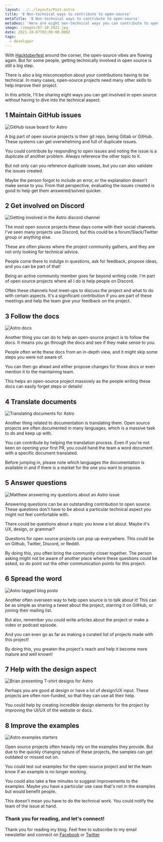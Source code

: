 ```yaml
---
layout: ../../layouts/Post.astro
title: '8 Non-technical ways to contribute to open-source'
metaTitle: '8 Non-technical ways to contribute to open-source'
metaDesc: 'Here are eight non-technical ways you can contribute to open-source projects'
image: /images/07-10-2021.jpg
date: 2021-10-07T03:00:00.000Z
tags:
  - developer
---
```


With [Hacktoberfest](https://hacktoberfest.digitalocean.com/) around the corner, the open-source vibes are flowing again.
But for some people, getting technically involved in open source is still a big step.

There is also a big misconception about your contributions having to be technical. In many cases, open-source projects need many other skills to help improve their project.

In this article, I'll be sharing eight ways you can get involved in open source without having to dive into the technical aspect.

## 1 Maintain GitHub issues

![GitHub issue board for Astro](https://cdn.hashnode.com/res/hashnode/image/upload/v1632902183820/fYVYayLSL.png)

A big part of open source projects is their git repo, being Gitlab or GitHub.
These systems can get overwhelming and full of duplicate issues.

You could contribute by responding to open issues and noting the issue is a duplicate of another problem.
Always reference the other topic to it.

But not only can you reference duplicate issues, but you can also validate the issues created.

Maybe the person forgot to include an error, or the explanation doesn't make sense to you.
From that perspective, evaluating the issues created is good to help get them answered/solved quicker.

## 2 Get involved on Discord

![Getting involved in the Astro discord channel](https://cdn.hashnode.com/res/hashnode/image/upload/v1632902232943/FP3NbrC69.png)

The most open source projects these days come with their social channels. I've seen many projects use Discord, but this could be a forum/Slack/Twitter group or anything else.

These are often places where the project community gathers, and they are not only looking for technical advice.

People come there to indulge in questions, ask for feedback, propose ideas, and you can be part of that!

Being an active community member goes far beyond writing code.
I'm part of open source projects where all I do is help people on Discord.

Often these channels host meet-ups to discuss the project and what to do with certain aspects.
It's a significant contribution if you are part of these meetings and help the team give your feedback on the project.

## 3 Follow the docs

![Astro docs](https://cdn.hashnode.com/res/hashnode/image/upload/v1632902270794/IpY439zef.png)

Another thing you can do to help an open-source project is to follow the docs.
It means you go through the docs and see if they make sense to you.

People often write these docs from an in-depth view, and it might skip some steps you were not aware of.

You can then go ahead and either propose changes for those docs or even mention it to the maintaining team.

This helps an open-source project massively as the people writing these docs can easily forget steps or details!

## 4 Translate documents

![Translating documents for Astro](https://cdn.hashnode.com/res/hashnode/image/upload/v1632902336133/GptKuOHbZ.png)

Another thing related to documentation is translating them.
Open source projects are often documented in many languages, which is a massive task to do and keep up with.

You can contribute by helping the translation process.
Even if you're not keen on opening your first PR, you could hand the team a word document with a specific document translated.

Before jumping in, please note which languages the documentation is available in and if there is a market for the one you want to propose.

## 5 Answer questions

![Matthew answering my questions about an Astro issue](https://cdn.hashnode.com/res/hashnode/image/upload/v1632902391753/XHG2X7KkX.png)

Answering questions can be an outstanding contribution to open source. These questions don't have to be about a particular technical aspect you might not feel comfortable with.

There could be questions about a topic you know a lot about.
Maybe it's UX, design, or grammar?

Questions for open source projects can pop up everywhere. This could be on Github, Twitter, Discord, or Reddit.

By doing this, you often bring the community closer together. The person asking might not be aware of another place where these questions could be asked, so do point out the other communication points for this project.

## 6 Spread the word

![Astro tagged blog posts](https://cdn.hashnode.com/res/hashnode/image/upload/v1632902434416/Un6Tbnyuf.png)

Another often overseen way to help open source is to talk about it!
This can be as simple as sharing a tweet about the project, starring it on GitHub, or joining their mailing list.

But also, remember you could write articles about the project or make a video or podcast episode.

And you can even go as far as making a curated list of projects made with this project!

By doing this, you greaten the project's reach and help it become more mature and well known!

## 7 Help with the design aspect

![Brian presenting T-shirt designs for Astro](https://cdn.hashnode.com/res/hashnode/image/upload/v1632902521001/UirIlPmnE.png)

Perhaps you are good at design or have a lot of design/UX input.
These projects are often non-funded, so that they can use all their help.

You could help by creating incredible design elements for the project by improving the UI/UX of the website or docs.

## 8 Improve the examples

![Astro examples starters](https://cdn.hashnode.com/res/hashnode/image/upload/v1632902586703/vZa9P-gy8.png)

Open source projects often heavily rely on the examples they provide.
But due to the quickly changing nature of these projects, the samples can get outdated or missed out on.

You could test out examples for the open-source project and let the team know if an example is no longer working.

You could also take a few minutes to suggest improvements to the examples. Maybe you have a particular use case that's not in the examples but would benefit people.

This doesn't mean you have to do the technical work. You could notify the team of the issue at hand.

### Thank you for reading, and let's connect!

Thank you for reading my blog. Feel free to subscribe to my email newsletter and connect on [Facebook](https://www.facebook.com/DailyDevTipsBlog) or [Twitter](https://twitter.com/DailyDevTips1)
